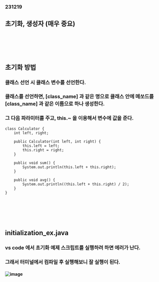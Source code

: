 ### 231219
## 초기화, 생성자 (매우 중요)
### <br/><br/><br/>

## 초기화 방법
### 클래스 선언 시 클래스 변수를 선언한다.
### 클래스를 선언하면, \[class_name\] 과 같은 명으로 클래스 안에 메쏘드를 \[class_name\] 과 같은 이름으로 하나 생성한다.
### 그 다음 파라미터를 주고, this.~ 을 이용해서 변수에 값을 준다.
```
class Calculator {
    int left, right;

    public Calculator(int left, int right) {
        this.left = left;
        this.right = right;
    }
 
    public void sum() {
        System.out.println(this.left + this.right);
    }
 
    public void avg() {
        System.out.println((this.left + this.right) / 2);
    }
}
```
### <br/><br/><br/>

## initialization_ex.java
### vs code 에서 초기화 예제 스크립트를 실행하려 하면 에러가 난다. 
### 그래서 터미널에서 컴파일 후 실행해보니 잘 실행이 된다.
#### ![image](https://github.com/Shin-jongwhan/java/assets/62974484/eb8f8534-b833-49b5-b04b-a50ee21856ca)
### <br/>
